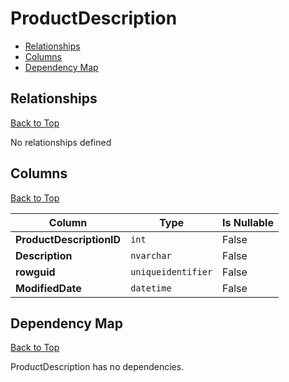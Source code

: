 # ProductDescription

* [Relationships](#relationships)
* [Columns](#columns)
* [Dependency Map](#dependency-map)

## Relationships
[Back to Top](#productdescription)

No relationships defined

## Columns
[Back to Top](#productdescription)

Column | Type | Is Nullable
-------|------|------------
**ProductDescriptionID** | `int` | False
**Description** | `nvarchar` | False
**rowguid** | `uniqueidentifier` | False
**ModifiedDate** | `datetime` | False

## Dependency Map
[Back to Top](#productdescription)

ProductDescription has no dependencies.
